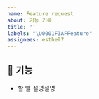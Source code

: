 ```yaml
---
name: Feature request
about: 기능 기록
title: ''
labels: "\U0001F3AFFeature"
assignees: esthel7
---
```


## 🎯 기능

- 할 일 설명설명
